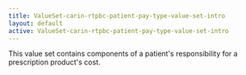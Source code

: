 ```yaml
---
title: ValueSet-carin-rtpbc-patient-pay-type-value-set-intro
layout: default
active: ValueSet-carin-rtpbc-patient-pay-type-value-set-intro
---
```


This value set contains components of a patient's responsibility for a prescription product's cost.
